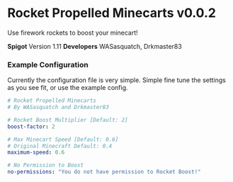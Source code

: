 # Rocket Propelled Minecarts v0.0.2
Use firework rockets to boost your minecart!

**Spigot** Version 1.11
**Developers** WASasquatch, Drkmaster83

### Example Configuration

Currently the configuration file is very simple. Simple fine tune the settings as you see fit, or use the example config.

```YAML
# Rocket Propelled Minecarts
# By WASasquatch and Drkmaster83

# Rocket Boost Multiplier [Default: 2]
boost-factor: 2

# Max Minecart Speed [Default: 0.6]
# Original Minecraft Default: 0.4
maximum-speed: 0.6

# No Permission to Boost
no-permissions: "You do not have permission to Rocket Boost!"
```
